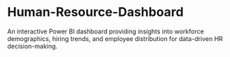 # Human-Resource-Dashboard
An interactive Power BI dashboard providing insights into workforce demographics, hiring trends, and employee distribution for data-driven HR decision-making.
